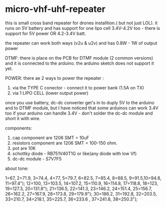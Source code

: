 # micro-vhf-uhf-repeater

this is small cross band repeater for drones installtion.( but not just LOL).
it runs on 5V battery and has support for one lipo cell 3.4V-4.2V too - there is support for 5V power OR 4.2-3.4V batt.


the repeater can work both ways (v2u & u2v) and has 0.8W - 1W of output power

DTMF:
there is place on the PCB for DTMF module (2 common versions) and it is connected to the arduino. the arduino sketch does not support it yet.

POWER:
there ae 2 ways to power the repeater :

1) via the TYPE C conector - connect it to power bank (1.5A on TX)
2) via 1 LIPO CELL (lower output power)

once you use battery, dc-dc converter get's in to duply 5V to the arduino and to DTMF module, but I have noticed that some arduinos can work 3.4V too
if your arduino can handle 3.4V - don't solder the dc-dc module and short it with wire.

components:
1) cap component are 1206 SMT = 10uF
2) resistors component are 1206 SMT = 100-150 ohm.
3) pot are 10K
4) schottky diode - RB751V40T1G or like(any diode with low Vf)
5) dc-dc module -  S7V7F5 

about tone:

 1=67, 2=71.9, 3=74.4, 4=77, 5=79.7, 6=82.5, 7=85.4, 8=88.5, 9=91.5,10=94.8, 11=97.4");
 12=100, 13=103.5, 14=107.2, 15=110.9, 16=114.8, 17=118.8, 18=123, 19=127.3, 20=131.8");
 21=136.5, 22=141.3, 23=146.2, 24=151.4, 25=156.7, 26=162.2, 27=167.9, 28=173.8, 29=179.9");
 30=186.2, 31=192.8, 32=203.5, 33=210.7, 34=218.1, 35=225.7, 36=233.6 , 37=241.8, 38=250.3");


